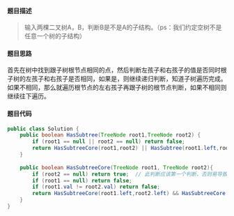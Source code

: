 #### **题目描述**

> 输入两棵二叉树A，B，判断B是不是A的子结构。（ps：我们约定空树不是任意一个树的子结构）

#### **题目思路**

首先在树中找到跟子树根节点相同的点，然后判断左孩子和右孩子的值是否同时根子树的左孩子和右孩子是否相同，如果是，则继续递归判断，知道子树遍历完成。如果不相同，那么就遍历根节点的左右孩子再跟子树的根节点判断，如果不相同则继续往下遍历。

#### 题目代码

```java
public class Solution {
    public boolean HasSubtree(TreeNode root1,TreeNode root2) {
        if (root1 == null || root2 == null) return false;
        return HasSubtreeCore(root1,root2) || HasSubtree(root1.left,root2) || HasSubtree(root1.right,root2);  // 如果根节点相同，进入递归，否则用左孩子或者右孩子再跟根节点判断
    }
    
    public boolean HasSubtreeCore(TreeNode root1, TreeNode root2){
        if (root2 == null) return true;  // 此判断应该第一个判断，否则易导致root2为空导致程序错误
        if (root1 == null) return false;
        if (root1.val != root2.val) return false;
        return HasSubtreeCore(root1.left,root2.left) && HasSubtreeCore(root1.right,root2.right);  // 左右子节点相同才行
    }
}
```

